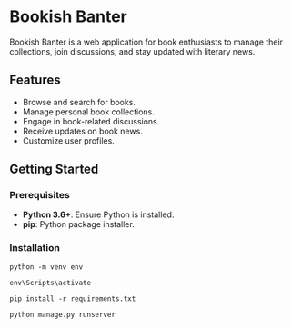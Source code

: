 # Bookish Banter

Bookish Banter is a web application for book enthusiasts to manage their collections, join discussions, and stay updated with literary news.

## Features

- Browse and search for books.
- Manage personal book collections.
- Engage in book-related discussions.
- Receive updates on book news.
- Customize user profiles.

## Getting Started

### Prerequisites

- **Python 3.6+**: Ensure Python is installed.
- **pip**: Python package installer.

### Installation

```
python -m venv env
```

```
env\Scripts\activate
```

```
pip install -r requirements.txt
```

```
python manage.py runserver
```
